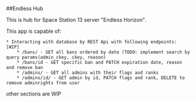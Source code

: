 ##Endless Hub

This is hub for Space Station 13 server "Endless Horizon".


This app is capable of:


    * Interacting with database by REST Api with following endpoints: [WIP]
        * /bans/ - GET all bans ordered by date (TODO: implement search by query params(admin_ckey, ckey, reason)
        * /bans/id - GET specific ban and PATCH expiration date, reason and remove ban
        * /admins/ - GET all admins with their flags and ranks
        * /admins/id/ - GET admin by id, PATCH flags and rank, DELETE to remove adminrights from user
    
other sections are WIP
        
